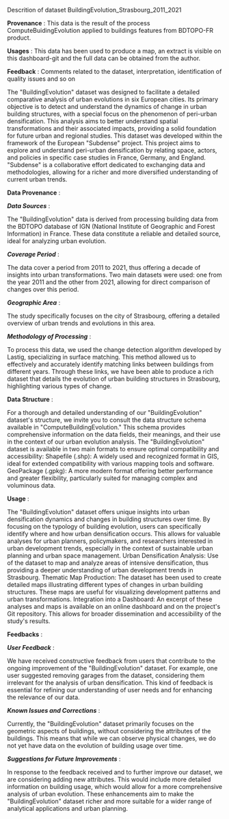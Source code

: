 Descrition of dataset BuildingEvolution_Strasbourg_2011_2021

**Provenance** : This data is the result of the process ComputeBuidingEvolution applied to buildings features from BDTOPO-FR product. 

**Usages** : This data has been used to produce a map, an extract is visible on this dashboard-git and the full data can be obtained from the author. 

**Feedback** : Comments related to the dataset, interpretation, identification of quality issues and so on

The "BuildingEvolution" dataset was designed to facilitate a detailed comparative analysis of urban evolutions in six European cities. Its primary objective is to detect and understand the dynamics of change in urban building structures, with a special focus on the phenomenon of peri-urban densification. This analysis aims to better understand spatial transformations and their associated impacts, providing a solid foundation for future urban and regional studies.
This dataset was developed within the framework of the European "Subdense" project. This project aims to explore and understand peri-urban densification by relating space, actors, and policies in specific case studies in France, Germany, and England. "Subdense" is a collaborative effort dedicated to exchanging data and methodologies, allowing for a richer and more diversified understanding of current urban trends.

**Data Provenance** :

***Data Sources*** :

The "BuildingEvolution" data is derived from processing building data from the BDTOPO database of IGN (National Institute of Geographic and Forest Information) in France. These data constitute a reliable and detailed source, ideal for analyzing urban evolution.

***Coverage Period*** :

The data cover a period from 2011 to 2021, thus offering a decade of insights into urban transformations. Two main datasets were used: one from the year 2011 and the other from 2021, allowing for direct comparison of changes over this period.

***Geographic Area*** :

The study specifically focuses on the city of Strasbourg, offering a detailed overview of urban trends and evolutions in this area.

***Methodology of Processing*** :

To process this data, we used the change detection algorithm developed by Lastig, specializing in surface matching. This method allowed us to effectively and accurately identify matching links between buildings from different years. Through these links, we have been able to produce a rich dataset that details the evolution of urban building structures in Strasbourg, highlighting various types of change.

**Data Structure** :

For a thorough and detailed understanding of our "BuildingEvolution" dataset's structure, we invite you to consult the data structure schema available in "ComputeBuildingEvolution." This schema provides comprehensive information on the data fields, their meanings, and their use in the context of our urban evolution analysis.
The "BuildingEvolution" dataset is available in two main formats to ensure optimal compatibility and accessibility:
Shapefile (.shp): A widely used and recognized format in GIS, ideal for extended compatibility with various mapping tools and software.
GeoPackage (.gpkg): A more modern format offering better performance and greater flexibility, particularly suited for managing complex and voluminous data.

**Usage** :

The "BuildingEvolution" dataset offers unique insights into urban densification dynamics and changes in building structures over time. By focusing on the typology of building evolution, users can specifically identify where and how urban densification occurs. This allows for valuable analyses for urban planners, policymakers, and researchers interested in urban development trends, especially in the context of sustainable urban planning and urban space management.
Urban Densification Analysis: Use of the dataset to map and analyze areas of intensive densification, thus providing a deeper understanding of urban development trends in Strasbourg.
Thematic Map Production: The dataset has been used to create detailed maps illustrating different types of changes in urban building structures. These maps are useful for visualizing development patterns and urban transformations.
Integration into a Dashboard: An excerpt of these analyses and maps is available on an online dashboard and on the project's Git repository. This allows for broader dissemination and accessibility of the study's results.

**Feedbacks** :

***User Feedback*** :

We have received constructive feedback from users that contribute to the ongoing improvement of the "BuildingEvolution" dataset. For example, one user suggested removing garages from the dataset, considering them irrelevant for the analysis of urban densification. This kind of feedback is essential for refining our understanding of user needs and for enhancing the relevance of our data.

***Known Issues and Corrections*** :

Currently, the "BuildingEvolution" dataset primarily focuses on the geometric aspects of buildings, without considering the attributes of the buildings. This means that while we can observe physical changes, we do not yet have data on the evolution of building usage over time.

***Suggestions for Future Improvements*** :

In response to the feedback received and to further improve our dataset, we are considering adding new attributes. This would include more detailed information on building usage, which would allow for a more comprehensive analysis of urban evolution. These enhancements aim to make the "BuildingEvolution" dataset richer and more suitable for a wider range of analytical applications and urban planning.

